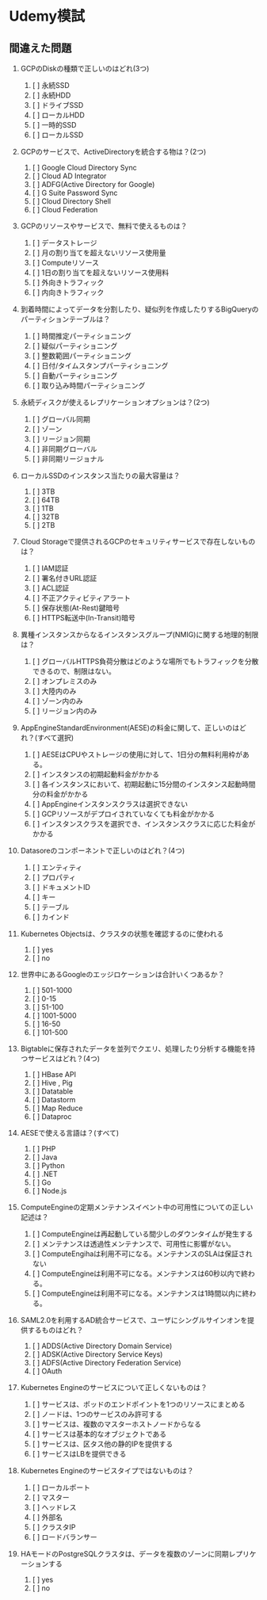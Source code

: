 # Udemy模試
## 間違えた問題

1. GCPのDiskの種類で正しいのはどれ(3つ)
    1. [ ] 永続SSD
    2. [ ] 永続HDD
    3. [ ] ドライブSSD
    4. [ ] ローカルHDD
    5. [ ] 一時的SSD
    6. [ ] ローカルSSD

2. GCPのサービスで、ActiveDirectoryを統合する物は？(2つ)
   1. [ ] Google Cloud Directory Sync
   2. [ ] Cloud AD Integrator
   3. [ ] ADFG(Active Directory for Google)
   4. [ ] G Suite Password Sync
   5. [ ] Cloud Directory Shell
   6. [ ] Cloud Federation

3. GCPのリソースやサービスで、無料で使えるものは？
   1. [ ] データストレージ
   2. [ ] 月の割り当てを超えないリソース使用量
   3. [ ] Computeリソース
   4. [ ] 1日の割り当てを超えないリソース使用料
   5. [ ] 外向きトラフィック
   6. [ ] 内向きトラフィック

4. 到着時間によってデータを分割したり、疑似列を作成したりするBigQueryのパーティションテーブルは？
   1. [ ] 時間推定パーティショニング
   2. [ ] 疑似パーティショニング
   3. [ ] 整数範囲パーティショニング
   4. [ ] 日付/タイムスタンプパーティショニング
   5. [ ] 自動パーティショニング
   6. [ ] 取り込み時間パーティショニング

5. 永続ディスクが使えるレプリケーションオプションは？(2つ)
   1. [ ] グローバル同期
   2. [ ] ゾーン
   3. [ ] リージョン同期
   4. [ ] 非同期グローバル
   5. [ ] 非同期リージョナル

6. ローカルSSDのインスタンス当たりの最大容量は？
   1. [ ] 3TB
   2. [ ] 64TB
   3. [ ] 1TB
   4. [ ] 32TB
   5. [ ] 2TB

7. Cloud Storageで提供されるGCPのセキュリティサービスで存在しないものは？
   1. [ ] IAM認証
   2. [ ] 署名付きURL認証
   3. [ ] ACL認証
   4. [ ] 不正アクティビティアラート
   5. [ ] 保存状態(At-Rest)鍵暗号
   6. [ ] HTTPS転送中(In-Transit)暗号

8. 異種インスタンスからなるインスタンスグループ(NMIG)に関する地理的制限は？
   1. [ ] グローバルHTTPS負荷分散はどのような場所でもトラフィックを分散できるので、制限はない。
   2. [ ] オンプレミスのみ
   3. [ ] 大陸内のみ
   4. [ ] ゾーン内のみ
   5. [ ] リージョン内のみ

9. AppEngineStandardEnvironment(AESE)の料金に関して、正しいのはどれ？(すべて選択)
   1.  [ ] AESEはCPUやストレージの使用に対して、1日分の無料利用枠がある。
   2.  [ ] インスタンスの初期起動料金がかかる
   3.  [ ] 各インスタンスにおいて、初期起動に15分間のインスタンス起動時間分の料金がかかる
   4.  [ ] AppEngineインスタンスクラスは選択できない
   5.  [ ] GCPリソースがデプロイされていなくても料金がかかる
   6.  [ ] インスタンスクラスを選択でき、インスタンスクラスに応じた料金がかかる

10. Datasoreのコンポーネントで正しいのはどれ？(4つ)
    1.  [ ] エンティティ
    2.  [ ] プロパティ
    3.  [ ] ドキュメントID
    4.  [ ] キー
    5.  [ ] テーブル
    6.  [ ] カインド

11. Kubernetes Objectsは、クラスタの状態を確認するのに使われる
    1.  [ ] yes
    2.  [ ] no

12. 世界中にあるGoogleのエッジロケーションは合計いくつあるか？
    1.  [ ] 501-1000
    2.  [ ] 0-15
    3.  [ ] 51-100
    4.  [ ] 1001-5000
    5.  [ ] 16-50
    6.  [ ] 101-500

13. Bigtableに保存されたデータを並列でクエリ、処理したり分析する機能を持つサービスはどれ？(4つ)
    1.  [ ] HBase API
    2.  [ ] Hive , Pig
    3.  [ ] Datatable
    4.  [ ] Datastorm
    5.  [ ] Map Reduce
    6.  [ ] Dataproc

14. AESEで使える言語は？(すべて)
    1.  [ ] PHP
    2.  [ ] Java
    3.  [ ] Python
    4.  [ ] .NET
    5.  [ ] Go
    6.  [ ] Node.js

15. ComputeEngineの定期メンテナンスイベント中の可用性についての正しい記述は？
    1.  [ ] ComputeEngineは再起動している間少しのダウンタイムが発生する
    2.  [ ] メンテナンスは透過性メンテナンスで、可用性に影響がない。
    3.  [ ] ComputeEngihaは利用不可になる。メンテナンスのSLAは保証されない
    4.  [ ] ComputeEngineは利用不可になる。メンテナンスは60秒以内で終わる。
    5.  [ ] ComputeEngineは利用不可になる。メンテナンスは1時間以内に終わる。

16. SAML2.0を利用するAD統合サービスで、ユーザにシングルサインオンを提供するものはどれ？
    1.  [ ] ADDS(Active Directory Domain Service)
    2.  [ ] ADSK(Active Directory Service Keys)
    3.  [ ] ADFS(Active Directory Federation Service)
    4.  [ ] OAuth

17. Kubernetes Engineのサービスについて正しくないものは？
    1.  [ ] サービスは、ポッドのエンドポイントを1つのリソースにまとめる
    2.  [ ] ノードは、1つのサービスのみ許可する
    3.  [ ] サービスは、複数のマスターホストノードからなる
    4.  [ ] サービスは基本的なオブジェクトである
    5.  [ ] サービスは、区タス他の静的IPを提供する
    6.  [ ] サービスはLBを提供できる

18. Kubernetes Engineのサービスタイプではないものは？
    1.  [ ] ローカルポート
    2.  [ ] マスター
    3.  [ ] ヘッドレス
    4.  [ ] 外部名
    5.  [ ] クラスタIP
    6.  [ ] ロードバランサー

19. HAモードのPostgreSQLクラスタは、データを複数のゾーンに同期レプリケーションする
    1.  [ ] yes
    2.  [ ] no

